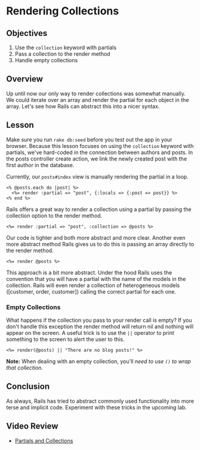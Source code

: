# Rendering Collections

## Objectives

1. Use the `collection` keyword with partials
2. Pass a collection to the render method
3. Handle empty collections

## Overview

Up until now our only way to render collections was somewhat manually. We could
iterate over an array and render the partial for each object in the array. Let's
see how Rails can abstract this into a nicer syntax.

## Lesson

Make sure you run `rake db:seed` before you test out the app in your browser. Because this lesson focuses on using the `collection` keyword with partials, we've hard-coded in the connection between authors and posts. In the posts controller create action, we link the newly created post with the first author in the database.

Currently, our `posts#index` view is manually rendering the partial in a loop.

```erb
<% @posts.each do |post| %>
  <%= render :partial => "post", {:locals => {:post => post}} %>
<% end %>
```

Rails offers a great way to render a collection using a partial by passing the collection option to the render method.

```erb
<%= render :partial => "post", :collection => @posts %>
```

Our code is tighter and both more abstract and more clear.
Another even more abstract method Rails gives us to do this is passing an array directly to the render method.

```erb
<%= render @posts %>
```

This approach is a bit more abstract. Under the hood Rails uses the convention
that you will have a partial with the name of the models in the collection.
Rails will even render a collection of heterogeneous models
([customer, order, customer]) calling the correct partial for each one.

### Empty Collections

What happens if the collection you pass to your render call is empty? If you
don't handle this exception the render method will return nil and nothing will
appear on the screen. A useful trick is to use the `||` operator to print
something to the screen to alert the user to this.

```erb
<%= render(@posts) || "There are no blog posts!" %>
```

**Note:** When dealing with an empty collection, you'll _need to use `()` to
wrap that collection_.

## Conclusion

As always, Rails has tried to abstract commonly used functionality into more
terse and implicit code. Experiment with these tricks in the upcoming lab.

## Video Review

- [Partials and Collections](https://www.youtube.com/watch?v=XpthyOc767U)
